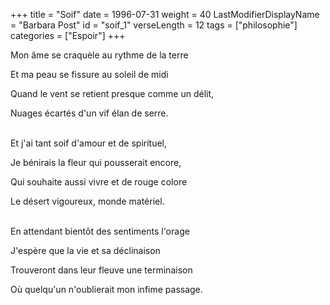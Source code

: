 +++
title = "Soif"
date = 1996-07-31
weight = 40
LastModifierDisplayName = "Barbara Post"
id = "soif_1"
verseLength = 12
tags = ["philosophie"]
categories = ["Espoir"]
+++

Mon âme se craquèle au rythme de la terre

Et ma peau se fissure au soleil de midi

Quand le vent se retient presque comme un délit,

Nuages écartés d'un vif élan de serre.

 \
Et j'ai tant soif d'amour et de spirituel,

Je bénirais la fleur qui pousserait encore,

Qui souhaite aussi vivre et de rouge colore

Le désert vigoureux, monde matériel.

 \
En attendant bientôt des sentiments l'orage

J'espère que la vie et sa déclinaison

Trouveront dans leur fleuve une terminaison

Où quelqu'un n'oublierait mon infime passage.
